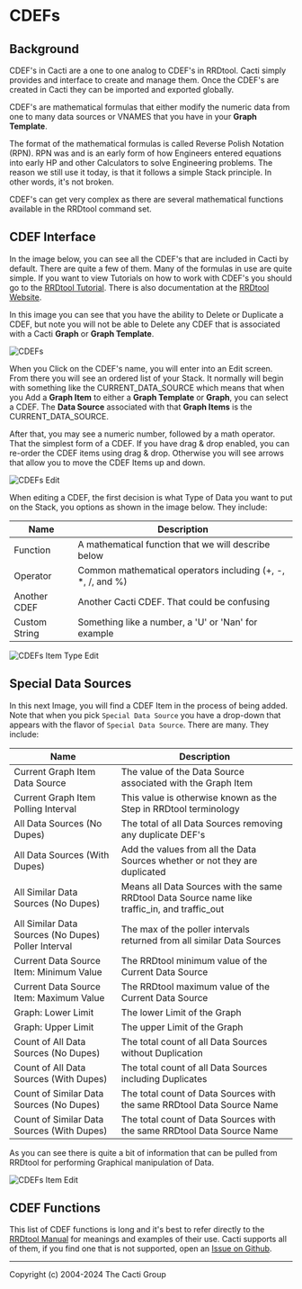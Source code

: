 # CDEFs

## Background

CDEF's in Cacti are a one to one analog to CDEF's in RRDtool.  Cacti
simply provides and interface to create and manage them.  Once the
CDEF's are created in Cacti they can be imported and exported globally.

CDEF's are mathematical formulas that either modify the numeric data from
one to many data sources or VNAMES that you have in your **Graph Template**.

The format of the mathematical formulas is called Reverse Polish Notation (RPN).
RPN was and is an early form of how Engineers entered equations into early
HP and other Calculators to solve Engineering problems.  The reason we still
use it today, is that it follows a simple Stack principle.  In other words,
it's not broken.

CDEF's can get very complex as there are several mathematical functions
available in the RRDtool command set.

## CDEF Interface

In the image below, you can see all the CDEF's that are included in Cacti by
default.  There are quite a few of them.  Many of the formulas in use are quite
simple.  If you want to view Tutorials on how to work with CDEF's you should
go to the [RRDtool Tutorial](https://oss.oetiker.ch/rrdtool/tut/cdeftutorial.en.html).
There is also documentation at the [RRDtool Website](https://oss.oetiker.ch/rrdtool/doc/rrdgraph_data.en.html#CDEF).

In this image you can see that you have the ability to Delete or Duplicate a CDEF,
but note you will not be able to Delete any CDEF that is associated with a Cacti
**Graph** or **Graph Template**.

![CDEFs](images/cdefs.png)

When you Click on the CDEF's name, you will enter into an Edit screen.  From there
you will see an ordered list of your Stack.  It normally will begin with something
like the CURRENT_DATA_SOURCE which means that when you Add a **Graph Item** to
either a **Graph Template** or **Graph**, you can select a CDEF.  The
**Data Source** associated with that **Graph Items** is the CURRENT_DATA_SOURCE.

After that, you may see a numeric number, followed by a math operator.  That the
simplest form of a CDEF.  If you have drag & drop enabled, you can re-order the
CDEF items using drag & drop.  Otherwise you will see arrows that allow you
to move the CDEF Items up and down.

![CDEFs Edit](images/cdefs-edit1.png)

When editing a CDEF, the first decision is what Type of Data you want to put on
the Stack, you options as shown in the image below.  They include:

Name | Description
--- | ---
Function | A mathematical function that we will describe below
Operator | Common mathematical operators including (+, -, *, /, and %)
Another CDEF | Another Cacti CDEF.  That could be confusing
Custom String | Something like a number, a 'U' or 'Nan' for example

![CDEFs Item Type Edit](images/cdefs-edit3.png)

## Special Data Sources

In this next Image, you will find a CDEF Item in the process of being added.  Note
that when you pick `Special Data Source` you have a drop-down that appears with
the flavor of `Special Data Source`.  There are many.  They include:

Name | Description
--- | ---
Current Graph Item Data Source | The value of the Data Source associated with the Graph Item
Current Graph Item Polling Interval | This value is otherwise known as the Step in RRDtool terminology
All Data Sources (No Dupes) | The total of all Data Sources removing any duplicate DEF's
All Data Sources (With Dupes) | Add the values from all the Data Sources whether or not they are duplicated
All Similar Data Sources (No Dupes) | Means all Data Sources with the same RRDtool Data Source name like traffic_in, and traffic_out
All Similar Data Sources (No Dupes) Poller Interval | The max of the poller intervals returned from all similar Data Sources
Current Data Source Item: Minimum Value | The RRDtool minimum value of the Current Data Source
Current Data Source Item: Maximum Value | The RRDtool maximum value of the Current Data Source
Graph: Lower Limit | The lower Limit of the Graph
Graph: Upper Limit | The upper Limit of the Graph
Count of All Data Sources (No Dupes) | The total count of all Data Sources without Duplication
Count of All Data Sources (With Dupes) | The total count of all Data Sources including Duplicates
Count of Similar Data Sources (No Dupes) | The total count of Data Sources with the same RRDtool Data Source Name
Count of Similar Data Sources (With Dupes) | The total count of Data Sources with the same RRDtool Data Source Name

As you can see there is quite a bit of information that can be pulled from
RRDtool for performing Graphical manipulation of Data.

![CDEFs Item Edit](images/cdefs-edit2.png)

## CDEF Functions

This list of CDEF functions is long and it's best to refer directly to the
[RRDtool Manual](https://oss.oetiker.ch/rrdtool/doc/rrdgraph_rpn.en.html) for meanings
and examples of their use.  Cacti supports all of them, if you find one that is not
supported, open an [Issue on Github](https://github.com/Cacti/cacti/issues).

---
Copyright (c) 2004-2024 The Cacti Group
